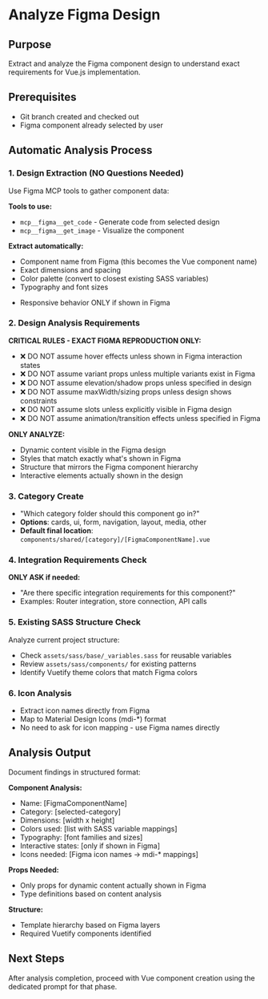 # Analyze Figma Design

## Purpose

Extract and analyze the Figma component design to understand exact requirements for Vue.js implementation.

## Prerequisites

- Git branch created and checked out
- Figma component already selected by user

## Automatic Analysis Process

### 1. Design Extraction (NO Questions Needed)

Use Figma MCP tools to gather component data:

**Tools to use:**

- `mcp__figma__get_code` - Generate code from selected design
- `mcp__figma__get_image` - Visualize the component

**Extract automatically:**

- Component name from Figma (this becomes the Vue component name)
- Exact dimensions and spacing
- Color palette (convert to closest existing SASS variables)
- Typography and font sizes
<!-- - Interactive states ONLY if shown in Figma -->
- Responsive behavior ONLY if shown in Figma

### 2. Design Analysis Requirements

**CRITICAL RULES - EXACT FIGMA REPRODUCTION ONLY:**

- ❌ DO NOT assume hover effects unless shown in Figma interaction states
- ❌ DO NOT assume variant props unless multiple variants exist in Figma
- ❌ DO NOT assume elevation/shadow props unless specified in design
- ❌ DO NOT assume maxWidth/sizing props unless design shows constraints
- ❌ DO NOT assume slots unless explicitly visible in Figma design
- ❌ DO NOT assume animation/transition effects unless specified in Figma

**ONLY ANALYZE:**

- Dynamic content visible in the Figma design
- Styles that match exactly what's shown in Figma
- Structure that mirrors the Figma component hierarchy
- Interactive elements actually shown in the design

### 3. Category Create

- "Which category folder should this component go in?"
- **Options**: cards, ui, form, navigation, layout, media, other
- **Default final location**: `components/shared/[category]/[FigmaComponentName].vue`

### 4. Integration Requirements Check

**ONLY ASK if needed:**

- "Are there specific integration requirements for this component?"
- Examples: Router integration, store connection, API calls

### 5. Existing SASS Structure Check

Analyze current project structure:

- Check `assets/sass/base/_variables.sass` for reusable variables
- Review `assets/sass/components/` for existing patterns
- Identify Vuetify theme colors that match Figma colors

### 6. Icon Analysis

- Extract icon names directly from Figma
- Map to Material Design Icons (mdi-\*) format
- No need to ask for icon mapping - use Figma names directly

## Analysis Output

Document findings in structured format:

**Component Analysis:**

- Name: [FigmaComponentName]
- Category: [selected-category]
- Dimensions: [width x height]
- Colors used: [list with SASS variable mappings]
- Typography: [font families and sizes]
- Interactive states: [only if shown in Figma]
- Icons needed: [Figma icon names → mdi-* mappings]

**Props Needed:**

- Only props for dynamic content actually shown in Figma
- Type definitions based on content analysis

**Structure:**

- Template hierarchy based on Figma layers
- Required Vuetify components identified

## Next Steps

After analysis completion, proceed with Vue component creation using the dedicated prompt for that phase.
